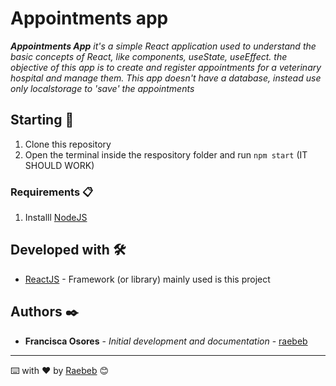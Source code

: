 # Appointments app 

_**Appointments App**  it's a simple React application used to understand the basic concepts of React, like components, useState, useEffect. the objective of this app is to create and register appointments for a veterinary hospital and manage them. 
This app doesn't have a database, instead use only localstorage to 'save' the appointments_

## Starting 🚀

1. Clone this repository
2. Open the terminal inside the respository folder and run `npm start` (IT SHOULD WORK)


### Requirements 📋

1. Installl [NodeJS](https://nodejs.org/es/)


## Developed with 🛠️

* [ReactJS](https://es.reactjs.org) - Framework (or library) mainly used is this project 

## Authors ✒️

* **Francisca Osores** - *Initial development and documentation* - [raebeb](https://github.com/raebeb)

---
⌨️ with ❤️ by [Raebeb](https://github.com/raebeb) 😊